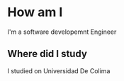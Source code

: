 # How am I
I'm a software developemnt Engineer
## Where did I study
I studied on Universidad De Colima